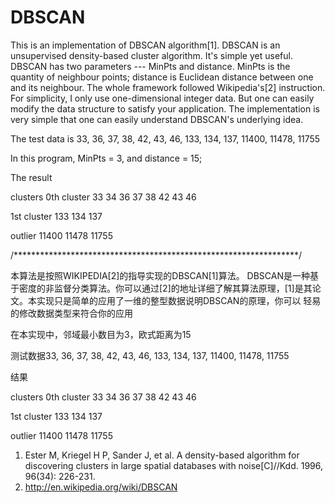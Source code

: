 # DBSCAN


This is an implementation of DBSCAN algorithm[1]. DBSCAN is an unsupervised density-based cluster algorithm. It's simple yet useful. DBSCAN has two parameters --- MinPts and distance. MinPts is the quantity of neighbour points; distance is Euclidean distance between one and its neighbour.
The whole framework  followed Wikipedia's[2] instruction. For simplicity, I only use one-dimensional integer data. But one can easily modify the data structure to satisfy your application. The implementation is very simple that one can easily understand DBSCAN's underlying idea.

The test data is 33, 36, 37, 38, 42, 43, 46, 133, 134, 137, 11400, 11478, 11755

In this program, MinPts = 3, and distance = 15;

The result 


clusters
0th cluster
33 34 36 37 38 42 43 46

1st cluster
133 134 137

outlier
11400 11478 11755
 
 /*****************************************************************/
 
 
 本算法是按照WIKIPEDIA[2]的指导实现的DBSCAN[1]算法。 DBSCAN是一种基于密度的非监督分类算法。你可以通过[2]的地址详细了解其算法原理，[1]是其论文。本实现只是简单的应用了一维的整型数据说明DBSCAN的原理，你可以
 轻易的修改数据类型来符合你的应用
 
 在本实现中，邻域最小数目为3，欧式距离为15
 
 测试数据33, 36, 37, 38, 42, 43, 46, 133, 134, 137, 11400, 11478, 11755
 
 结果

clusters
0th cluster
33 34 36 37 38 42 43 46

1st cluster
133 134 137

outlier
11400 11478 11755
 




1. Ester M, Kriegel H P, Sander J, et al. A density-based algorithm for discovering clusters in large spatial databases with noise[C]//Kdd. 1996, 96(34): 226-231.
2. http://en.wikipedia.org/wiki/DBSCAN
